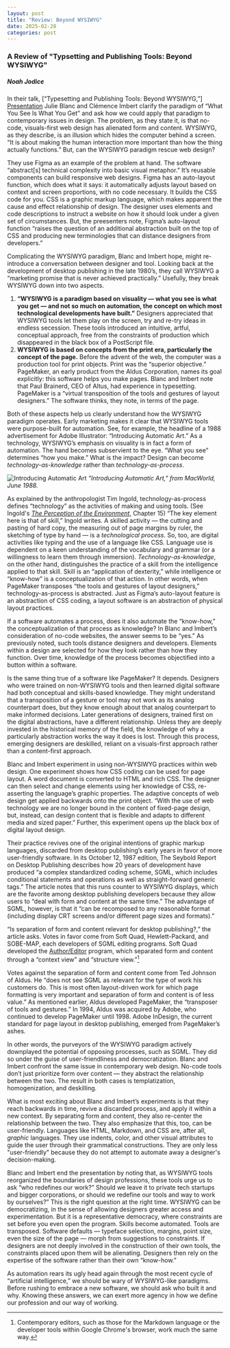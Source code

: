 ```yaml
---
layout: post
title: "Review: Beyond WYSIWYG"
date: 2025-02-28
categories: post
---
```

### A Review of "Typsetting and Publishing Tools: Beyond WYSIWYG"
##### _Noah Jodice_
In their talk, [“Typesetting and Publishing Tools: Beyond WYSIWYG,”] [Presentation] Julie Blanc and Clémence Imbert clarify the paradigm of “What You See Is What You Get” and ask how we could apply that paradigm to contemporary issues in design. The problem, as they state it, is that no-code, visuals-first web design has alienated form and content. WYSIWYG, as they describe, is an illusion which hides the computer behind a screen. “It is about making the human interaction more important than how the thing actually functions.” But, can the WYSIWYG paradigm rescue web design?

They use Figma as an example of the problem at hand. The software “abstract[s] technical complexity into basic visual metaphor.” It’s reusable components can build responsive web designs. Figma has an auto-layout function, which does what it says: it automatically adjusts layout based on context and screen proportions, with no code necessary. It builds the CSS code for you. CSS is a graphic markup language, which makes apparent the cause and effect relationship of design. The designer uses elements and code descriptions to instruct a website on how it should look under a given set of circumstances. But, the preesenters note, Figma’s auto-layout function “raises the question of an additional abstraction built on the top of CSS and producing new terminologies that can distance designers from developers.”

Complicating the WYSIWYG paradigm, Blanc and Imbert hope, might re-introduce a conversation between designer and tool. Looking back at the development of desktop publishing in the late 1980’s, they call WYSIWYG a “marketing promise that is never achieved practically.” Usefully, they break WYSIWYG down into two aspects.  
1. **“WYSIWYG is a paradigm based on visuality — what you see is what you get — and not so much on automation, the concept on which most technological developments have built.”** Designers appreciated that WYSIWYG tools let them play on the screen, try and re-try ideas in endless secession. These tools introduced an intuitive, artful, conceptual approach, free from the constraints of production which disappeared in the black box of a PostScript file.
2. **WYSIWYG is based on concepts from the print era, particularly the concept of the page.** Before the advent of the web, the computer was a production tool for print objects. Print was the “superior objective.” PageMaker, an early product from the Aldus Corporation, names its goal explicitly: this software helps you make pages. Blanc and Imbert note that Paul Brainerd, CEO of Altus, had experience in typesetting. PageMaker is a “virtual transposition of the tools and gestures of layout designers.” The software thinks, they note, in terms of the page.

Both of these aspects help us clearly understand how the WYSIWYG paradigm operates. Early marketing makes it clear that WYSIWYG tools were purpose-built for automation. See, for example, the headline of a 1988 advertisement for Adobe Illustrator: “Introducing Automatic Art.” As a technology, WYSIWYG’s emphasis on visuality is in fact a form of automation. The hand becomes subservient to the eye. “What you see” determines “how you make.” What is the impact? Design can become _technology-as-knowledge_ rather than _technology-as-process_.

![Introducing Automatic Art](https://www.dropbox.com/scl/fi/evd9a5nc2wyplziyhj4dk/MacWorld_8806_June_1988_.jpg?rlkey=mc9lqja3rar9l5wsjzp1aq190&st=sgd5z8ej&raw=1)
*"Introducing Automatic Art," from <i>MacWorld</i>, June 1988.*

As explained by the anthropologist Tim Ingold, technology-as-process defines “technology” as the activities of making and using tools. (See Ingold's [_The Perception of the Environment_][Ingold], Chapter 15) “The key element here is that of skill,” Ingold writes. A skilled activity — the cutting and pasting of hard copy, the measuring out of page margins by ruler, the sketching of type by hand — is a _technological process_. So, too, are digital activities like typing and the use of a language like CSS. Language use is dependent on a keen understanding of the vocabulary and grammar (or a willingness to learn them through immersion). _Technology-as-knowledge_, on the other hand, distinguishes the practice of a skill from the intelligence applied to that skill. Skill is an “application of dexterity,” while intelligence or “know-how” is a conceptualization of that action. In other words, when PageMaker transposes “the tools and gestures of layout designers,” technology-as-process is abstracted. Just as Figma’s auto-layout feature is an abstraction of CSS coding, a layout software is an abstraction of physical layout practices.

If a software automates a process, does it also automate the “know-how,” the conceptualization of that process as knowledge? In Blanc and Imbert’s consideration of no-code websites, the answer seems to be “yes.” As previously noted, such tools distance designers and developers. Elements within a design are selected for how they look rather than how they function. Over time, knowledge of the process becomes objectified into a button within a software.

Is the same thing true of a software like PageMaker? It depends. Designers who were trained on non-WYSIWYG tools and then learned digital software had both conceptual and skills-based knowledge. They might understand that a transposition of a gesture or tool may not work as its analog counterpart does, but they know enough about that analog counterpart to make informed decisions. Later generations of designers, trained first on the digital abstractions, have a different relationship. Unless they are deeply invested in the historical memory of the field, the knowledge of why a particularly abstraction works the way it does is lost. Through this process, emerging designers are deskilled, reliant on a visuals-first approach rather than a content-first approach.

Blanc and Imbert experiment in using non-WYSIWYG practices within web design. One experiment shows how CSS coding can be used for page layout. A word document is converted to HTML and rich CSS. The designer can then select and change elements using her knowledge of CSS, re-asserting the language’s graphic properties. The adaptive concepts of web design get applied backwards onto the print object. “With the use of web technology we are no longer bound in the content of fixed-page design, but, instead, can design content that is flexible and adapts to different media and sized paper.” Further, this experiment opens up the black box of digital layout design.

Their practice revives one of the original intentions of graphic markup languages, discarded from desktop publishing’s early years in favor of more user-friendly software. In its October 12, 1987 edition, The Seybold Report on Desktop Publishing describes how 20 years of development have produced “a complex standardized coding scheme, SGML, which includes conditional statements and operations as well as straight-forward generic tags.” The article notes that this runs counter to WYSIWYG displays, which are the favorite among desktop publishing developers because they allow users to “deal with form and content at the same time.” The advantage of SGML, however, is that it “can be recomposed to any reasonable format (including display CRT screens and/or different page sizes and formats).”

“Is separation of form and content relevant for desktop publishing?,” the article asks. Votes in favor come from Soft Quad, Hewlett-Packard, and SOBE-MAP, each developers of SGML editing programs. Soft Quad developed the [Author/Editor][1] program, which separated form and content through a “context view” and “structure view.”[^1]

Votes against the separation of form and content come from Ted Johnson of Aldus. He “does not see SGML as relevant for the type of work his customers do. This is most often layout-driven work for which page formatting is very important and separation of form and content is of less value.” As mentioned earlier, Aldus developed PageMaker, the “transposer of tools and gestures.” In 1994, Aldus was acquired by Adobe, who continued to develop PageMaker until 1998. Adobe InDesign, the current standard for page layout in desktop publishing, emerged from PageMaker’s ashes.

In other words, the purveyors of the WYSIWYG paradigm actively downplayed the potential of opposing processes, such as SGML. They did so under the guise of user-friendliness and democratization. Blanc and Imbert confront the same issue in contemporary web design. No-code tools don’t just prioritize form over content — they abstract the relationship between the two. The result in both cases is templatization, homogenization, and deskilling.

What is most exciting about Blanc and Imbert’s experiments is that they reach backwards in time, revive a discarded process, and apply it within a new context. By separating form and content, they also re-center the relationship between the two.  They also emphasize that this, too, can be user-friendly. Languages like HTML, Markdown, and CSS are, after all, _graphic_ languages. They use indents, color, and other visual attributes to guide the user through their grammatical constructions. They are only less "user-friendly" because they do not attempt to automate away a designer's decision-making.

Blanc and Imbert end the presentation by noting that, as WYSIWYG tools reorganized the boundaries of design professions, these tools urge us to ask “who redefines our work?” Should we leave it to private tech startups and bigger corporations, or should we redefine our tools and way to work by ourselves?” This is the right question at the right time. WYSIWYG can be democratizing, in the sense of allowing designers greater access and experimentation. But it is a representative democracy, where constraints are set before you even open the program. Skills become automated. Tools are transposed. Software defaults — typeface selection, margins, point size, even the size of the page — morph from suggestions to constraints. If designers are not deeply involved in the construction of their own tools, the constraints placed upon them will be alienating. Designers then rely on the expertise of the software rather than their own “know-how.”

As automation rears its ugly head again through the most recent cycle of “artificial intelligence,” we should be wary of WYSIWYG-like paradigms. Before rushing to embrace a new software, we should ask who built it and why. Knowing these answers, we can exert more agency in how we define our profession and our way of working.

[^1]: Contemporary editors, such as those for the Markdown language or the developer tools within Google Chrome's browser, work much the same way.

[Presentation]: <https://www.vimeo.com/1059453726>
[1]: <https://xml.coverpages.org/textp1.html#Author/Editor>
[Ingold]: https://leiaarqueologia.wordpress.com/wp-content/uploads/2017/08/the-perception-of-the-environment-tim-ingold.pdf


